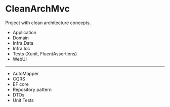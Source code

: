 # CleanArchMvc
Project with clean architecture concepts.
- Application
- Domain
- Infra.Data
- Infra.Ioc
- Tests (Xunit, FluentAssertions)
- WebUI
---
- AutoMapper
- CQRS
- EF core
- Repository pattern
- DTOs
- Unit Tests
